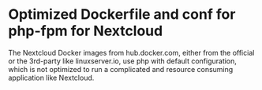 # Optimized Dockerfile and conf for php-fpm for Nextcloud

The Nextcloud Docker images from hub.docker.com, either from the official or the 3rd-party like linuxserver.io, use php with default configuration, which is not optimized to run a complicated and resource consuming application like Nextcloud.